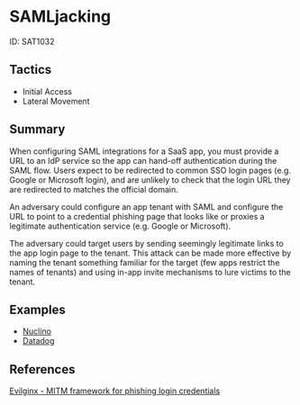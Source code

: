 # SAMLjacking
ID: SAT1032

## Tactics
* Initial Access
* Lateral Movement

## Summary

When configuring SAML integrations for a SaaS app, you must provide a URL to an IdP service so the app can hand-off authentication during the SAML flow. Users expect to be redirected to common SSO login pages (e.g. Google or Microsoft login), and are unlikely to check that the login URL they are redirected to matches the official domain.

An adversary could configure an app tenant with SAML and configure the URL to point to a credential phishing page that looks like or proxies a legitimate authentication service (e.g. Google or Microsoft).

The adversary could target users by sending seemingly legitimate links to the app login page to the tenant. This attack can be made more effective by naming the tenant something familiar for the target (few apps restrict the names of tenants) and using in-app invite mechanisms to lure victims to the tenant.

## Examples
* [Nuclino](examples/nuclino.md)
* [Datadog](examples/datadog.md)

## References
[Evilginx - MITM framework for phishing login credentials](https://github.com/kgretzky/evilginx2)
